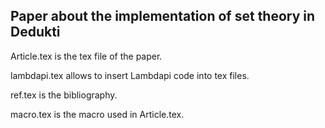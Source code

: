 ## Paper about the implementation of set theory in Dedukti

Article.tex is the tex file of the paper.

lambdapi.tex allows to insert Lambdapi code into tex files.

ref.tex is the bibliography.

macro.tex is the macro used in Article.tex.
